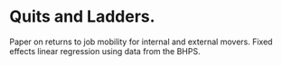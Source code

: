 # Quits and Ladders.

Paper on returns to job mobility for internal and external movers. Fixed effects linear regression using data from the BHPS.

